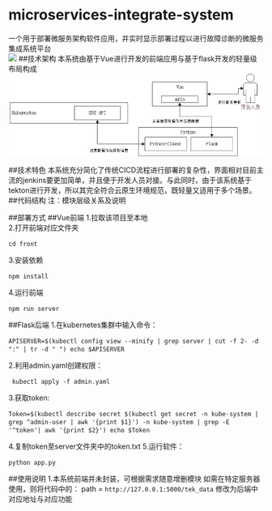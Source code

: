 # microservices-integrate-system
一个用于部署微服务架构软件应用，并实时显示部署过程以进行故障诊断的微服务集成系统平台</br>
![](https://img.shields.io/badge/version-1.2-yellowgreen)
##技术架构
本系统由基于Vue进行开发的前端应用与基于flask开发的轻量级布局构成</br>
![](https://github.com/Lenkac/microservices-integrate-system/blob/main/process.jpg)

##技术特色
本系统充分简化了传统CICD流程进行部署的复杂性，界面相对目前主流的jenkins要更加简单，并且便于开发人员对接。与此同时，由于该系统基于tekton进行开发，所以其完全符合云原生环境规范，既轻量又适用于多个场景。
##代码结构
注：模块层级关系及说明

##部署方式
##Vue前端
1.拉取该项目至本地</br>
2.打开前端对应文件夹</br>
```
cd front
```
3.安装依赖</br>
```
npm install
```
4.运行前端</br>
```
npm run server
```

##Flask后端
1.在kubernetes集群中输入命令： 
```
APISERVER=$(kubectl config view --minify | grep server | cut -f 2- -d ":" | tr -d " ") echo $APISERVER
```
2.利用admin.yaml创建权限：
```
 kubectl apply -f admin.yaml
```
3.获取token: 
```
Token=$(kubectl describe secret $(kubectl get secret -n kube-system | grep ^admin-user | awk '{print $1}') -n kube-system | grep -E '^token'| awk '{print $2}') echo $Token
```
4.复制token至server文件夹中的token.txt
5.运行软件：
```
python app.py
```


##使用说明
1.本系统前端并未封装，可根据需求随意增删模块
如需在特定服务器使用，则将代码中的： path = `http://127.0.0.1:5000/tek_data` 修改为后端中对应地址与对应功能
